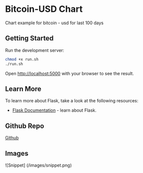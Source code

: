# Bitcoin-USD Chart
Chart example for bitcoin - usd for last 100 days

## Getting Started
Run the development server:

```bash
chmod +x run.sh
./run.sh
```

Open [http://localhost:5000](http://localhost:5000) with your browser to see the result.

## Learn More
To learn more about Flask, take a look at the following resources:
- [Flask Documentation](https://flask.palletsprojects.com/en/3.0.x/) - learn about Flask.

## Github Repo
[Github](https://github.com/idoyudha/bitcoin-usd-chart)

## Images
![Snippet] (/images/snippet.png)